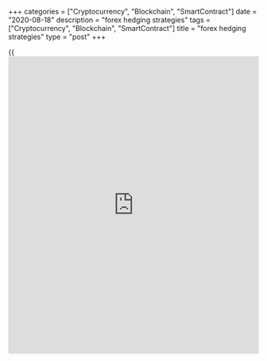 +++
categories = ["Cryptocurrency", "Blockchain", "SmartContract"]
date = "2020-08-18"
description = "forex hedging strategies"
tags = ["Cryptocurrency", "Blockchain", "SmartContract"]
title = "forex hedging strategies"
type = "post"
+++

{{<iframe id="large-banner" src="https://www.bounty.group/#slide=21.0" width="100%" height="600" scrolling="no" style="border: 0px solid rgb(216, 221, 230); border-radius: 3px;">}}

August 18, 2020

August 18, 2020

Hedging Forex: [how to](https://www.playgroundfx.com/blog/forex-trading-how-to/) hedge Forex trades?Mikhail Hypov

Dear friends! Today I will deal with Forex hedging. Hedging in forex
trading is first of all an instrument to reduce or remove the risks
associated with making financial transactions. Besides, some traders
managed to transform the idea of hedging forex trades and turn it into a
profitable [Forex trading](https://www.fintechee.com/forex-trading-strategies/) strategy.

Unfortunately, many traders do not realize all benefits of hedging,
after simple tactics of capital protection fail. So, I want to explain
in simple [terms](https://www.fintechee.com/terms/) forex hedging strategies so that you can see all the
advantages of protecting your deposit before you suffer from significant
losses.

The article covers the following subjects:

![LiteForex: Hedging in Forex: forex hedging strategies][1]

## What is hedging in Forex?

Most commonly, this term is used as hedging against the risks in trading
and it may seem to be similar to the risk diversification in Forex.
However, these are different concepts, they have the same goal, but the
ways to achieve them are different. Risk hedging implies protection
against the risk of future price fluctuations arranged in advance. This
tactic allows insurance against unwanted exposure to the risks that
resulted from trading in the Forex market and other financial
transactions.

The closest in meaning to the word "hedging" is the concept of
insurance. Hedging is used in almost all types of financial businesses,
but in the foreign exchange market, it has a more specific form.

>  ** _Hedging Forex is a strategy used to protect from losing trades
resulting from an adverse move of a currency pair._**

To hedge against the currency risks, traders often use the so-called
correlated currency pairs, they are moving in sync, in the same
direction. In addition to positively correlated pairs, there can be used
currency pairs with negative correlation, they are also moving
symmetrically, but in opposite directions. In this case, a trader opens
two long or two short positions. You can learn more about currency
pairs’ correlation [here][2].

Hedging involves opening a long position and a short position with the
same risk size. The positions can be opened on the same currency pair or
two or more trading assets. If a trader selects two currency pairs, they
should be positively correlated.

>  ** _Note on the terminology:_**

>

>  _Long position (a long) is a buy position;_

>

>  _Short position (a short) is a sell position._

Another forex hedging strategy involves opening two long positions on
two currency pairs that are negatively correlated.

For example,[][3][EURUSD][3] and[][4][USDCHF][4] have a strong negative
correlation. It means when the first pair is rising the second one faces
a drop by a related number of points. The Forex hedging strategy, in
this case, will look like this:

  * Open a long position on the[][5][EURUSD][5];
  * Open a long position on the[][6][USDCHF][6].

However, an equal volume of trades is required only in case of perfect
or full hedging. There is also a partial forex hedging strategy as a way
to protect your position from some of the risks. You can open partial
hedging positions when there are strong signals of a particular trading
scenario. I will cover the hedging strategies in detail below.

For example, if you are sure that the EUR/USD market will be rising then
opening the USDCHF of a smaller size will increase your profit compared
to the full hedge. However, in the case of a negative scenario, you will
compensate for only a part of losses.

## How to hedge in forex?

Hedging is all about reducing your risk, to protect against unwanted
price moves. Hedging suggests opening a position that will reduce the
total loss in a negative scenario.

For example, when you buy the GBP/USD and USD/CHF[][7][currency
pairs][7] at the same time, as they are negatively correlated. If one
pair starts moving in the unwanted direction, another one will be
yielding a profit compensating for the loss yielded by the first one.
There various strategies of [how to](https://www.playgroundfx.com/blog/forex-trading-how-to/) hedge in forex:

  * Buy currency pairs that move in the opposite directions;
  * Buy and simultaneously sell the currency pairs that positively correlate;
  * Buy and sell the same currency pair at the same price simultaneously;
  * Buy and sell the same Forex trading instrument at the same time but at different prices

>  **The last two forex hedging strategies can be also referred to as
locking in. You can learn more about why traders use locks and what you
should do if you get a lock in the article that explains[everything
about locks in trading][8].**

### Types of Forex hedging

There are several types of hedging in forex:

  * Full hedging suggests the protection of the whole position by opening the second position at the same price, lot and so.
  * Partial hedging implies the insurance only of a part of the position.
  * Selective hedging strategy is based on opening transactions that differ from each other both in lot size and time and.

If you want the profit to exceed the loss using hedging, you should
trade highly volatile Forex instruments, entering intraday trades.

> Besides, all hedging strategies observe the major risk management
rule. One trade should not bear a risk of more than 5% of the deposit.
You should not invest more than 10% of the deposit in the assets with a
positive correlation.

### Hedging and using a stop loss

Each trading terminal has an [automated](https://www.fintechee.com/features/automated-forex-trading/) take profit function, but it also
has a stop loss. A stop-loss is an offsetting order that gets you out of
a trade if the price moves against you by an amount you specify.
Beginners do not like using a stop loss as they hope to gain back the
loss.

> The major error of a beginner trader is to hold a losing trade and
wait until the price reverses and turns a losing trade into a winning
one.

That is why before you buy an asset, you need to analyze the market
sentiment and define the maximum drawdown level. If the risk exceeds the
amount required by the risk management rule, you’d better not enter a
trade.

If the market situation seems favourable, but the potential risk doesn’t
allow you to enter a trade with a full lot, you can reduce the position
size. Different [Forex trading](https://www.fintechee.com/forex-trading-strategies/) strategies suggest different ratios of a
take profit versus a stop loss, but the potential profit should always
be bigger than the loss. Besides, you should take into account the
spread, the difference between the buy and sell prices.

If you want your forex hedging tactics to be a system, you need to
observe just two rules:

  1. Define the level of the stop loss before you enter a trade.
  2. Never move your stop loss once you set it.

It will allow you to solve another problem of beginner traders, low
level of discipline. If you set a level without proper analysis and face
a loss, you will analyze the market situation more thoroughly next time.

## How to hedge forex trades?

Let us study an **example of hedging in forex** , based on classical
hedging technique, using one currency pair [EURUSD][5].

![LiteForex: Hedging in Forex: forex hedging strategies][9]

Let us assume the situation that the EURUSD has been trading in a
bullish trend for a long time. We expect the trend reversal down, and we
expect a reversal signal delivered by candlestick patterns.

There are two consecutive down bars in the chart (marked with the blue
oval in the above chart) as a confirmation of the shooting star pattern
(a bearish candlestick with a long upper shadow and a small lower shadow
or no shadow at all). So, we enter a short trade of 1 lot at the level
of the red horizontal line, around 1.13:

![LiteForex: Hedging in Forex: forex hedging strategies][10]

Next, holding a sell position, we see that there is a sideways move
instead of a steady bear trend. When there are two up candlesticks with
full bodies, which almost engulf the entire bear move, there is a strong
risk that the [EURUSD][5] pair will go up and the uptrend will continue
(I highlighted the situation with the second blue oval on the right):

![LiteForex: Hedging in Forex: forex hedging strategies][11]

To reduce this risk, we enter a position, opposite the first one, of the
same volume, 1 lot. In the above chart, the buy price on the EURUSD is
marked with the green line, it is at about 1.134.

![LiteForex: Hedging in Forex: forex hedging strategies][12]

Thus, two trades will overlap each other and protect our deposit. We fix
the level of a potential loss of 400 points (the spread between opening
short and long positions) under the conditions of strong uncertainty.

Now we can safely track the market without fear of significant losses.
If the price nevertheless goes down, we will close the long position and
take the profit from the short one. If there is a signal of the bull
trend continuation, we shall exit the short position, and a long one
will start yielding a profit.

### Example of a fully hedged forex trade

Let us study another example of full hedging forex trades. This time, we
will additionally calculate the potential loss and profit resulting from
the exiting the hedge.

![LiteForex: Hedging in Forex: forex hedging strategies][13]

In the situation, marked with the blue oval in the above chart, we
decided that the price should go up soon. So, once the bar closes, we
open a long position at 1.08578 (green line).

![LiteForex: Hedging in Forex: forex hedging strategies][14]

However, the price continues going down and breaks through the support
level at 1.08180 marked with the red horizontal line. There is quite a
strong signal of the bear trend continuation. To protect our capital
against losses, we shall apply forex hedging. To insure against big
losses, we will open the opposite position of the same volume at the
level of 1.08166 after the down candlestick closes.

Thus, the difference between these two opposite positions is only
0.00412 points. This is the amount of loss that we have limited due to
forex hedging.

![LiteForex: Hedging in Forex: forex hedging strategies][15]

The chart above shows that the full hedging of forex positions was
appropriate. This forex strategy allowed us to safely wait while the
market was moving in an unwanted direction. The bull trend resumes after
a while.

When the price has consolidated sufficiently above the initial position
at 1.08852 (black line in the chart) we exit the short trade, thereby
fixing 0.00686 points of losses resulted from the short position (the
short entry level- short exit level). However, the trade itself has not
yet been completed, since we still have a long position, opened at
1.08578.

![LiteForex: Hedging in Forex: forex hedging strategies][16]

As you see from the chart, there is a strong bullish momentum next. We
are following the bull trend and exit the buy position when there
emerges a shooting star reversal pattern and two confirming red
candlesticks down (highlighted with purple in the chart). We close the
position at level 1.09484, marked with the purple line.

Thus, the net profit yielded by the long without taking into account
commissions amounted to 0.00906 points (1.09484 - 1.08578), and the
total profit from the whole trade - 0.00220 points (0.00906 - 0.00686).
As you can see, the total profit was much reduced because of hedging.
However, we are fully insured against the risk of loss that could result
from a negative scenario.

## Forex Hedging Methods

Well, we have already studied the example of Forex hedging. Now, let us
see what ways of capital protection exist and what peculiarities they
have. First, let me describe the parameters according to which the
methods of hedging are classified:

### Type of hedging instruments

According to the type of the hedging instrument, there are foreign
exchange forex hedging and over-the-counter hedging. Forex hedge trades
are entered, as the definition implies, on the foreign exchange with the
participation of a counterparty, which in the case of Forex, is the
brokerage company. Over the counter hedge positions can not be opened on
an asset exchange. They are not traded in the market and usually
conducted once.

### The volume of risk that is compensated

There can be full or partial Forex hedging. Full hedging insures against
risks for the whole sum of the deal. Partial hedging implies the
insurance only of a part of the deal. Partial hedging is used if there
are minor risks.

### Buyer or seller

Depending on whether you bet on the price rise or fall, you put a buyer
hedge or a seller hedge. In the first case, capital is insured against a
possible increase in prices, and the second - a decrease.

### Type of the trading asset

Forex hedging can be pure or cross. A pure hedge involves an opposite
transaction for the same trading asset. In the case of cross hedging,
the hedge position is opened for a different asset. In this case, the
second asset should correlate with the underlying asset, that is, its
price should depend on the price of the underlying asset.

For example, when the price of the underlying asset is moving up, the
value of the asset that we used for the hedge should also be moving up
or down on a relative scale.

### Time of opening the main position

According to this parameter, a forex hedging strategy can be classical
or anticipatory. In the first case, the opposite position is opened
immediately after the main (insured) one. An example of a classical
hedge is buying an option covering the main trade. The second strategy
implies putting a hedge long before the insured position is opened, as
it happens in the case of buying futures.

## Types of Forex hedging strategies

Depending on the above characteristics, the following strategies are
distinguished:

### Full hedge or perfect hedge

It involves opening a position of the same volume as the first one but
in the opposite direction to buy or sell the same asset. Thus, you fully
protect the deposit invested in the first trade from the risks of price
movement in an unwanted direction.

### Partial hedge

With low potential risks of price movement in an unfavourable direction,
it is possible to ensure the main transaction only partially. In this
case, the potential profit increases, and at the same time, the hedging
costs are reduced. However, if you underestimate the risks, you may face
unforeseen losses.

### Anticipatory hedge

It involves the purchase of a futures contract at a fixed price with the
expectation that the asset will be sold at an optimal price in the
future

### Forex cross hedge

This method involves opening a position on an asset different from that
of the main trade. As I already have written before, an example of a
cross hedge is opening long positions on EURUSD and USDCHF.

### Selective hedging

It is a rather complicated Forex hedging strategy that is recommended
only for experienced traders. It involves opening positions in the
underlying asset market and the derivatives (insurance) market. The
positions will differ both in time and size. The flexibility of the
strategy allows you to choose the best proportions, achieving the
optimal ratio of the potential profits to existing trading risks.

 For you to understand it better, let us study an example. Suppose you
buy 1,000 shares at the beginning of the year and plan to sell them at a
higher price in the third quarter. In the second quarter, you put an
option to sell 1,500 shares. At the same time, the calculations made
allow you to expect with a high degree of probability to make profits
from both positions closed at different times.

### Inter-industry hedging

It involves heading the position on the assets of one sector by a
position on the asset of another sector. For example, you can hedge
against an unwanted market move in the EURUSD market by CFDs on energy
resources.

>  ** _Most of the covered forex hedging strategies are employed by
hedge traders (traders, who protect their assets by hedging trades) or
forex hedge funds. They combine different hedging instruments or even
hedging forex strategies. I will cover in detail some of such systems,
namely, the hedged grid forex systems, Forex grid and Forex Double Grid
Strategy, in one of my_[ _next educational articles._][17]**

Now is the time to summarize the above information and briefly talk
about the main pros and cons of hedging.

## Advantages of Forex hedging

There are a lot of advantages in employing forex hedging, that is why
forex hedging strategies are so popular.

Let us study all pros of using hedging strategies in [Forex trading](https://www.fintechee.com/forex-trading-strategies/)

1\. Universal applicability of hedging.

 Due to a wide range of forex hedging strategies and hedging
instruments, hedging can be applied in any market, for any trading
instrument and by traders of any level of skills. It is used by
[individual trader](https://www.fintechee.com/services/individual-trader/)s, global investment funds and it can be even an
element of economic policies of a whole country.

By the way, common people often use hedging as a strategy, when they,
for example, invest in gold or foreign currency to insure against the
risks of the local currency depreciation. Another example, on a global
scale, is the target program for the development of tourism in the
United Arab Emirates, in order to diversify sources of income and reduce
dependence on hydrocarbon exports. The state sells “Oil” and buys
“Tourism”

### 2\. Flexibility and versatility of the approach.

This point is a logical extension of the first one. The flexibility of
hedging results from the logical simplicity of the approach and, at the
same time, the widest range of tools that make the hedging process
almost universal and applicable to any transaction. Due to such a wide
range of hedging tools, forex hedging is subdivided into so many types.

  * Full hedging and partial hedging,
  * Traditional hedging and selective hedging,
  * Sock exchange and over the counter and mixed hedging,
  * Pure and cross hedging,
  * Anticipatory hedging and classical hedging.

### 3\. Risk diversification.

It is a kind of mantra for any [investor](https://www.fintechee.com/tutorial-for-forex-trading/investor-mode/). Risk diversification can be
considered as an example of selective and cross hedging. This definition
can be described by the proverb “Do not put all eggs into the same
basket!”.

The logic of this statement is quite simple and clear. However, in the
financial world, it is not so easy to follow this rule.

Principles of hedging facilitate achieving the facilitation goals for an
[investor](https://www.fintechee.com/tutorial-for-forex-trading/investor-mode/), defining the two major rules: it is the segmentation of assets
and the correlation of asset prices in the portfolio.

Segmentation means that the assets in the portfolio should belong to
different markets, industries, and forms of ownership. For example, a
portfolio that includes only cryptocurrencies is less diversified than a
portfolio that also includes other assets, for example, shares or bonds.

I think the logic here is clear. The correlation between the asset price
is covered in this article and many others in the [LiteForex trader
blog][18]. I don’t think I can add anything here.

### 4\. Hedging allows traders not only to reduce the risks but also to
make profits.

The primary goal of hedging forex is insurance against risks. In this
regard, hedging is often opposed to using a stop loss, which is a big
mistake. One could easily describe the principle of hedging as “All that
is not lost is earned." However, speaking of hedging as a strategy for
active trading, the concept of profit takes on a more significant
meaning.

Grid [trading strategies](https://www.fintechee.com/forex-trading-strategies/), for example, give good opportunities to make
good profits with almost no risks. I will cover these strategies in my
next article. Employing this [Forex trading](https://www.fintechee.com/forex-trading-strategies/) strategy, you can make
profits even if there is no clear trend.

 Another element of hedging, which is already actively used by
institutional [investor](https://www.fintechee.com/tutorial-for-forex-trading/investor-mode/)s to make money, is Carry trades. A carry trade is
a low-interest loan in one currency and opening deposits with higher
yields in another. There are also such derivatives as futures and
[options](https://www.fixpro.org/post/options-liquidity/), whose primary role is risk hedging. However, these instruments
are now more popular for speculators in active trading, rather than in
hedging.

### 5\. Relevance of Forex hedging technique.

Understanding the principles of hedging and the ability to correctly
employ hedging strategies are especially important during crises and
economic turmoil. Many trading companies, financial institutions, and
even central banks of various countries have their own hedging
strategies in order to ensure stable operation in times of high market
turbulence.

You may not even think about it, but you always hear or read about
hedging in the media. Instead of an uncommon word hedging, they often
use such expressions as “risk aversion”, “safe haven”, “burning money”,
and so on. Whenever we hear in the [news](https://www.letsplayfx.com/blog/forex-news-website/) that some large investment funds
have sold stocks and switched to gold and government bonds, we
understand that they are simply hedging risks. We, [individual trader](https://www.fintechee.com/services/individual-trader/)s,
can also use hedging strategies in [Forex trading](https://www.fintechee.com/forex-trading-strategies/).

## Disadvantages of Forex hedging

Now, let us have a look at the drawbacks of Forex hedging, they are not
that numerous, but still, there are som

### 1\. There is no guarantee that your deposit is fully protected

 It is a big mistake to believe that hedging is the same as a stop loss.
Unfortunately, many beginner traders think so and lose their deposits as
a result. You should realize that hedging doesn’t guarantee the security
of your funds.

Neither it guarantees you will make profits. Hedging is just an approach
to reduce the risks, but not to fully eliminate them

### 2\. **** Funds freezing.

 Hedging can require quite a large amount of spare funds. This is
especially acute for full hedging when you need to double your
investments to open the second position to hedge the first one entirely.

Most commonly, other alternative investments would yield more profits
than just being pledged against open transactions in order to avoid
losses

### 3.  Psychological trap

 If you actively apply hedging in your trading, you may have a false
feeling that your positions can never yield a loss and your funds are
entirely secure. Such a trader uses locking too much, increases the
risks, and uses very high leverage.

Such a trader may not use stop losses, as he/she mistakenly thinks that
they do not need to stop losses as they can simply lock a losing trade
up and wait until the price reverses in a needed direction. However,
everything is not that simple in reality. You can learn more about locks
in the forex [here][8].

### 4\. **** Extra costs

 Hedging usually involves extra costs. When opening a position to hedge
against the risks, you have to pay commission fees. In the case of the
[Forex trading](https://www.fintechee.com/forex-trading-strategies/), there can be extra costs that result from the spread and
the commission for roll-over. Beginner traders usually do not consider
these costs when building their trading systems based on forex hedging
strategies.

### 5. High standards for trading skills.

I mean the high requirements for analytical skills and trading
experience of a trader or an [investor](https://www.fintechee.com/tutorial-for-forex-trading/investor-mode/), who wants to use hedging in their
individual [trading strategies](https://www.fintechee.com/forex-trading-strategies/). Although the logic is simple, it is not
easy to apply in real trading. Hedging is a rather serious subject for
study, which is primarily associated with a wide range of different
hedging instruments and methods of hedging.

A newbie should spend much time and effort in studying theory.
Furthermore, the theory is nothing without practice. Experiments with
hedging forex strategies may often result in losses.

So, the experience will also cost some money. Those, who are not willing
to spend time, effort, and money, may not satisfy the requirements.

## What is currency hedging?

Hedging against foreign exchange risk or Forex hedging is one of the
most common ways to protect funds from currency fluctuations in
business. One can hedge against negative price changes of foreign
currencies by conducting instant transactions at a fixed exchange rate.

There are three basic types of foreign exchange risks:

 **Transaction risk** , also known as conversion risk is the risk to
receive a smaller profit or even a loss resulting from export operations
due to negative changes in the exchange rate of the currencies used. It
can be reduced by restricting exports, determining the optimal price
level for exporters and importers and securities in which they are
expressed, by narrowing the time range for receipt and payment of funds,
using the currency of receipts to cover costs.

In Forex trading, the insurance against the Forex risks means entering
two trades in opposite directions, which provides a chance of getting
both a loss and a profit.

 **Translation risk** (settlement or balance sheet risk). It is based on
the discrepancy between profit and loss denominated in the currencies of
different countries. For example, a US international company has a
subsidiary in Germany.

Consequently, part of its assets is denominated in euros. If it does not
have liabilities comparable to US assets, then the euro-denominated
assets are exposed to currency risks. The depreciation of the euro will
cause a decrease in the earning value of the parent company, which is
expressed in US dollars.

Likewise, a significant excess of liabilities over assets will create
even greater risks if the euro price rises versus the US dollar.
Therefore, the only way to protect the company’s funds from settlement
risks is to maintain a balance between assets and liabilities.

 **Economic risk** refers to a negative impact of unfavourable currency
fluctuations on any aspects related to the company’s activities:
commodity circulation, production, demand, production cost, competition,
etc. As a result, the company’s market value will decline, as well as
its economic performance. Least of all economic risks affect companies
that bear costs solely in the local currency.

 **Hidden risk.** It may refer to any of the above. The only difference
is that it is not taken into account in the company’s economic and
financial [policy](https://www.fintechee.com/policy/), that is why it is hidden. For example, one or several
suppliers of a company can use imported resources in production, and the
price of supplied components can rise sharply as a result of Forex
volatility.

A simple forex hedging strategy suggests opening a position of the same
size opposite to the already opened one. It is used when the first
position becomes losing, and the opposite trade yields a 100% profit
respectively.

### There are several ways to hedge against currency risks:

 **Futures contracts**. A futures contract is a legal agreement to buy
or sell a particular commodity asset, or security at a predetermined
price at a specified time in the future.  Hedging risks in the futures
market provides full insurance of funds invested in the production

Futures are used to hedge a position in two ways. Hedging by buying
futures (it insures against the appreciation in the future). Hedging by
selling futures, it helps [investor](https://www.fintechee.com/tutorial-for-forex-trading/investor-mode/)s hedge devaluations.

 **Forward contracts.** A forward contract is a non-standardized
contract for the delivery of an asset at a fixed price in the future.
These contracts do not apply to exchange-traded instruments

Options. Options are widely used in commodity and stock markets. Options
are financial derivatives that give the right to buy or sell the
underlying asset at a stated price within a specified period.

 **Swaps**. A swap is a transaction through which two parties exchange
the cash flows or liabilities from two different financial instruments.
Forex broker swaps are an example of how a company hedges against
currency risks resulting from forex volatility.

The above hedging instruments, according to the aspects of their
application, come into two groups:



  * Exchange-traded assets (exchange-traded futures, swaps, and [options](https://www.fixpro.org/post/options-liquidity/));
  * Over-the-counter (OTC) assets (forward contracts, over-the-counter swaps, and [options](https://www.fixpro.org/post/options-liquidity/)).



Exchange-traded products feature high liquidity, low credit risks, and
the clearinghouse guarantees that the other side of any transaction
performs to its obligations.  However, the type of underlying assets,
[terms](https://www.fintechee.com/terms/), and conditions of delivery are strictly standardized.

Over-the-counter products (OTC), on the contrary, allows the [investor](https://www.fintechee.com/tutorial-for-forex-trading/investor-mode/) to
put forward the most convenient requirements for the type of assets and
[terms](https://www.fintechee.com/terms/) of the transaction, however, they are difficult to find a
counterparty, and feature high credit risks and low liquidity.

## Forex Hedging FAQ

How to trade forex like a hedge fund?

To answer this question let us see [how to](https://www.playgroundfx.com/blog/forex-trading-how-to/) trade [beginners](https://www.playgroundfx.com/blog/forex-for-beginners/), a more
experienced trader, and hedge traders. Newbies usually enter one trade
of big volume on one or several trading instruments that do not
correlate. More experienced traders enter with a minimum lot and
gradually add up to the position often averaging counter the trend.  
  
Hedge traders use a more complex approach. Their hedging strategy,
regardless of the [Forex trading](https://www.fintechee.com/forex-trading-strategies/) system they employ, is based on the
maximum diversification of risks. Besides, they can use multiple trading
strategies that differ in the risk level, type of market analysis, and
other parameters. I will give a simple example: an aggressive strategy
may yield a good profit, and, if it fails, a more conservative strategy
will compensate for the loss.

## Conclusions on using forex hedging

Hedging in the Forex market is one of the most popular tools to hedge
against different kinds of trading risks. With the right application,
this method allows forex traders to reduce the risks with a minimum loss
in profits. However, the only drawback of hedging in forex is at least a
two-fold increase in the cost of opening a position.

That is the end of the introductory article devoted to hedging forex. In
the next forex training article, I will continue dealing with different
forex hedging techniques, for example, Forex grid and Forex Double Grid
Strategy. Subscribe and stay informed!

 **Important!** Once you finished reading, I recommend you to
consolidate learning through the practical application as soon as
possible. Open a demo account and test all hedging strategies I covered
in this article.

You can do it right here, in the [LiteForex][19] trading terminal that I
used while I was writing this article, it is very convenient and user-
friendly. You can enter trades to buy or sell on all the currency pairs
I mentioned today.

I wish you good luck and good profits!

* * *

P.S. Did you like my article? Share it in social networks: it will be
the best “thank you" :)

Ask me questions and comment below. I’ll be glad to answer your
questions and give necessary explanations.

 **Useful links:**

  * I recommend trying to trade with a reliable broker [here][20]. The system allows you to trade by yourself or copy successful traders from all across the globe.
  * Use my promo-code BLOG for getting deposit bonus 50% on LiteForex platform. Just enter this code in the appropriate field while [depositing][21] your trading account.
  * Telegram channel with high-quality analytics, Forex reviews, training articles, and other useful things for traders <t.me/liteforex>

![Hedging Forex: [how to](https://www.playgroundfx.com/blog/forex-trading-how-to/) hedge Forex trades?][22]

The content of this article reflects the author’s opinion and does not
necessarily reflect the official position of LiteForex. The material
published on this page is provided for informational purposes only and
should not be considered as the provision of investment advice for the
purposes of Directive 2004/39/EC.

Rate this article:

{{value}}

( {{count}} {{title}} )

   1. cdn.liteforex.com/cache/uploads/blog_post/March/hedging2.jpg?w=30&s=e667b9bbf8ec394a752c3ede22d96d8a
   2. www.liteforex.com/blog/for-[beginners](https://www.playgroundfx.com/blog/forex-for-beginners/)/correlation/
   3. my.liteforex.com/trading/chart?symbol=EURUSD&returnUrl=true
   4. my.liteforex.com/trading/chart?symbol=USDCHF&returnUrl=true
   5. my.liteforex.com/trading/chart?symbol=EURUSD
   6. my.liteforex.com/trading/chart?symbol=USDCHF
   7. my.liteforex.com/?type=currency
   8. www.liteforex.com/blog/for-[beginners](https://www.playgroundfx.com/blog/forex-for-beginners/)/lock-in-forex-panacea-or-failure/
   9. cdn.liteforex.com/cache/uploads/blog_post/blog_posts/hedging-forex/EURUSD_hedging_forex_strategy_hypov_1.jpg?w=30&s=baee058c159969d80023ce06e2d65739
   10. cdn.liteforex.com/cache/uploads/blog_post/blog_posts/hedging-forex/EURUSD_sell_order_hypov_2.jpg?w=30&s=ff68b0ba7841dc94f1f26a5672c8d78b
   11. cdn.liteforex.com/cache/uploads/blog_post/blog_posts/hedging-forex/EURUSD_hedging_forex_strategy_hypov_3.jpg?w=30&s=9bac83816b82231596763dcc6c338ae4
   12. cdn.liteforex.com/cache/uploads/blog_post/blog_posts/hedging-forex/EURUSD_buy_order_hypov_4.jpg?w=30&s=8e229a8c6006ce6bcf28c1c18b78c6da
   13. cdn.liteforex.com/cache/uploads/blog_post/blog_posts/hedging-forex/EURUSD_hedging_forex_strategy_hypov_5.jpg?w=30&s=078a4828670d8795b74ef48e2f02d16f
   14. cdn.liteforex.com/cache/uploads/blog_post/blog_posts/hedging-forex/EURUSD_hedging_forex_strategy_hypov_6.jpg?w=30&s=9f040bc1fedcbf7bddc914e2b63a2072
   15. cdn.liteforex.com/cache/uploads/blog_post/blog_posts/hedging-forex/EURUSD_hedging_forex_strategy_hypov_7.jpg?w=30&s=9de28ea1d9bb5640b5ac2f46aba77b89
   16. cdn.liteforex.com/cache/uploads/blog_post/blog_posts/hedging-forex/EURUSD_hedging_forex_strategy_hypov_8.jpg?w=30&s=bf6aa702a3aeda4e6d2572b84da1094b
   17. www.liteforex.com/blog/?author=72&_
   18. www.liteforex.com/blog/
   19. my.liteforex.com/trading
   20. my.liteforex.com/?category=for-professionals&slug=hedging2&openPopup=%2Fregistration%2Fpopup&utm_source=blog&utm_medium=article&utm_campaign=bonus
   21. my.liteforex.com/deposit/?category=for-professionals&slug=hedging2&promo_code=BLOG&utm_source=blog&utm_medium=article&utm_campaign=bonus
   22. cdn.liteforex.com/cache/uploads/blog_post/blog_posts/hedging-forex/EURUSD_hedging_forex_strategy_hypov_logo.jpg?q=75&w=1000&s=e21da12339209ec42528e8595bfd51ce
